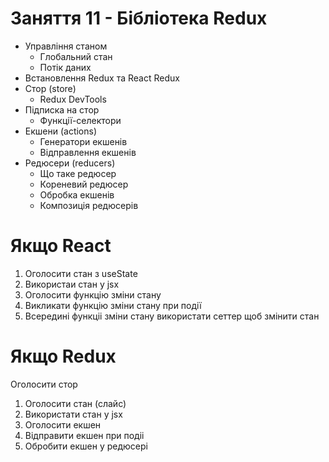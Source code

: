 # Заняття 11 - Бібліотека Redux

- Управління станом
  - Глобальний стан
  - Потік даних
- Встановлення Redux та React Redux
- Стор (store)
  - Redux DevTools
- Підписка на стор
  - Функції-селектори
- Екшени (actions)
  - Генератори екшенів
  - Відправлення екшенів
- Редюсери (reducers)
  - Що таке редюсер
  - Кореневий редюсер
  - Обробка екшенів
  - Композиція редюсерів

# Якщо React

1. Оголосити стан з useState
2. Використаи стан у jsx
3. Оголосити функцію зміни стану
4. Викликати функцію зміни стану при події
5. Всередині функціі зміни стану використати сеттер щоб змінити стан

# Якщо Redux

Оголосити стор

1. Оголосити стан (слайс)
2. Використати стан у jsx
3. Оголосити екшен
4. Відправити екшен при подіі
5. Обробити екшен у редюсері
